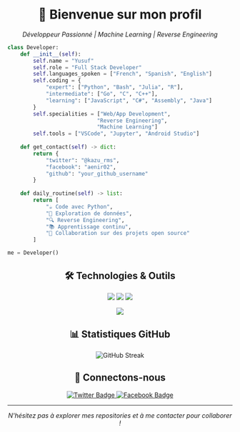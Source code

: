 <h1 align="center">👋 Bienvenue sur mon profil</h1>

<p align="center">
  <em>Développeur Passionné | Machine Learning | Reverse Engineering</em>
</p>

```python
class Developer:
    def __init__(self):
        self.name = "Yusuf"
        self.role = "Full Stack Developer"
        self.languages_spoken = ["French", "Spanish", "English"]
        self.coding = {
            "expert": ["Python", "Bash", "Julia", "R"],
            "intermediate": ["Go", "C", "C++"],
            "learning": ["JavaScript", "C#", "Assembly", "Java"]
        }
        self.specialities = ["Web/App Development", 
                            "Reverse Engineering",
                            "Machine Learning"]
        self.tools = ["VSCode", "Jupyter", "Android Studio"]
    
    def get_contact(self) -> dict:
        return {
            "twitter": "@kazu_rms",
            "facebook": "aenir02",
            "github": "your_github_username"
        }
    
    def daily_routine(self) -> list:
        return [
            "☕ Code avec Python",
            "🧮 Exploration de données",
            "🔍 Reverse Engineering",
            "📚 Apprentissage continu",
            "🤝 Collaboration sur des projets open source"
        ]

me = Developer()
```

<h2 align="center">🛠️ Technologies & Outils</h2>

<p align="center">
  <img src="https://img.shields.io/badge/Python-Expert-success?style=flat&logo=python&logoColor=white&color=2bbc8a" />
  <img src="https://img.shields.io/badge/Go-Intermediate-blue?style=flat&logo=go&logoColor=white&color=00ADD8" />
  <img src="https://img.shields.io/badge/C++-Intermediate-blue?style=flat&logo=cplusplus&logoColor=white&color=00599C" />
</p>

<p align="center">
  <a href="https://skillicons.dev">
    <img src="https://skillicons.dev/icons?i=python,golang,vscode,androidstudio,c,cs,cpp,rust,css,html" />
  </a>
</p>

<h2 align="center">📊 Statistiques GitHub</h2>

<p align="center">
  <img src="https://github-readme-streak-stats.herokuapp.com/?user=yusufibin&theme=dark" alt="GitHub Streak" />
</p>

<h2 align="center">🤝 Connectons-nous</h2>

<p align="center">
  <a href="https://twitter.com/kazu_rms">
    <img src="https://img.shields.io/badge/Twitter-blue?style=flat&logo=twitter&logoColor=white" alt="Twitter Badge"/>
  </a>
  <a href="https://facebook.com/aenir02">
    <img src="https://img.shields.io/badge/Facebook-blue?style=flat&logo=facebook&logoColor=white" alt="Facebook Badge"/>
  </a>
</p>

---

<p align="center">
  <i>N'hésitez pas à explorer mes repositories et à me contacter pour collaborer !</i>
</p>
